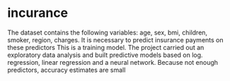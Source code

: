 # incurance
The dataset contains the following variables: age, sex, bmi, children, smoker, region, charges. It is necessary to predict insurance payments on these predictors
This is a training model. The project carried out an exploratory data analysis and built predictive models based on log. regression, linear regression and a neural network. Because not enough predictors, accuracy estimates are small
